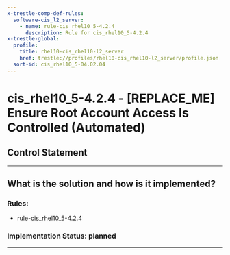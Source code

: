 ```yaml
---
x-trestle-comp-def-rules:
  software-cis_l2_server:
    - name: rule-cis_rhel10_5-4.2.4
      description: Rule for cis_rhel10_5-4.2.4
x-trestle-global:
  profile:
    title: rhel10-cis_rhel10-l2_server
    href: trestle://profiles/rhel10-cis_rhel10-l2_server/profile.json
  sort-id: cis_rhel10_5-04.02.04
---
```


# cis_rhel10_5-4.2.4 - \[REPLACE_ME\] Ensure Root Account Access Is Controlled (Automated)

## Control Statement

______________________________________________________________________

## What is the solution and how is it implemented?

<!-- For implementation status enter one of: implemented, partial, planned, alternative, not-applicable -->

<!-- Note that the list of rules under ### Rules: is read-only and changes will not be captured after assembly to JSON -->

<!-- Add control implementation description here for control: cis_rhel10_5-4.2.4 -->

### Rules:

  - rule-cis_rhel10_5-4.2.4

### Implementation Status: planned

______________________________________________________________________
